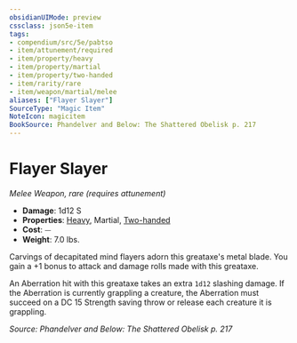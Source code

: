 ```yaml
---
obsidianUIMode: preview
cssclass: json5e-item
tags:
- compendium/src/5e/pabtso
- item/attunement/required
- item/property/heavy
- item/property/martial
- item/property/two-handed
- item/rarity/rare
- item/weapon/martial/melee
aliases: ["Flayer Slayer"]
SourceType: "Magic Item"
NoteIcon: magicitem
BookSource: Phandelver and Below: The Shattered Obelisk p. 217
---
```

# Flayer Slayer
*Melee Weapon, rare (requires attunement)*  

- **Damage**: 1d12 S
- **Properties**: [Heavy](/2-Mechanics/CLI/rules/item-properties.md#Heavy), Martial, [Two-handed](/2-Mechanics/CLI/rules/item-properties.md#Two-handed)
- **Cost**: ⏤
- **Weight**: 7.0 lbs.

Carvings of decapitated mind flayers adorn this greataxe's metal blade. You gain a +1 bonus to attack and damage rolls made with this greataxe.

An Aberration hit with this greataxe takes an extra `1d12` slashing damage. If the Aberration is currently grappling a creature, the Aberration must succeed on a DC 15 Strength saving throw or release each creature it is grappling.

*Source: Phandelver and Below: The Shattered Obelisk p. 217*